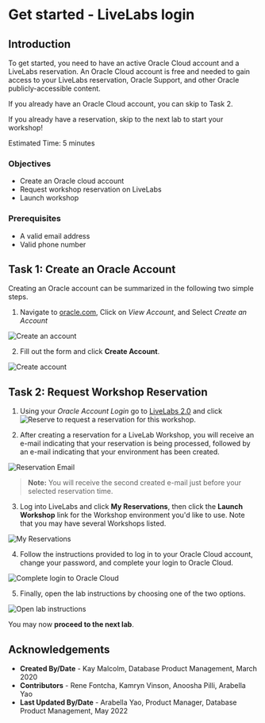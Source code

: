 # Get started - LiveLabs login

## Introduction

To get started, you need to have an active Oracle Cloud account and a LiveLabs reservation. An Oracle Cloud account is free and needed to gain access to your LiveLabs reservation, Oracle Support, and other Oracle publicly-accessible content.

If you already have an Oracle Cloud account, you can skip to Task 2.

If you already have a reservation, skip to the next lab to start your workshop!

Estimated Time: 5 minutes

### Objectives

- Create an Oracle cloud account
- Request workshop reservation on LiveLabs
- Launch workshop

### Prerequisites

- A valid email address
- Valid phone number

## Task 1: Create an Oracle Account

Creating an Oracle account can be summarized in the following two simple steps.

1. Navigate to [oracle.com](http://www.oracle.com), Click on *View Account*, and Select *Create an Account*

  ![Create an account](images/create-account-oracle-1.png " ")

2. Fill out the form and click **Create Account**.

  ![Create account](images/create-account-oracle-2.png " ")

## Task 2: Request Workshop Reservation

1. Using your *Oracle Account Login* go to [LiveLabs 2.0](http://bit.ly/golivelabs) and click ![Reserve](images/reserve.png) to request a reservation for this workshop.

2. After creating a reservation for a LiveLab Workshop, you will receive an e-mail indicating that your reservation is being processed, followed by an e-mail indicating that your environment has been created.

  ![Reservation Email](images/livelab-env-created-email.png " ")

  >**Note:** You will receive the second created e-mail just before your selected reservation time.

3. Log into LiveLabs and click **My Reservations**, then click the **Launch Workshop** link for the Workshop environment you'd like to use. Note that you may have several Workshops listed.

  ![My Reservations](images/ll-reservations.png " ")

4. Follow the instructions provided to log in to your Oracle Cloud account, change your password, and complete your login to Oracle Cloud.

  ![Complete login to Oracle Cloud](images/launch-ll-workshop.png " ")

5. Finally, open the lab instructions by choosing one of the two options.

  ![Open lab instructions](images/open-workshop.png " ")

You may now **proceed to the next lab**.

## Acknowledgements

- **Created By/Date** - Kay Malcolm, Database Product Management, March 2020
- **Contributors** - Rene Fontcha, Kamryn Vinson, Anoosha Pilli, Arabella Yao
- **Last Updated By/Date** - Arabella Yao, Product Manager, Database Product Management, May 2022